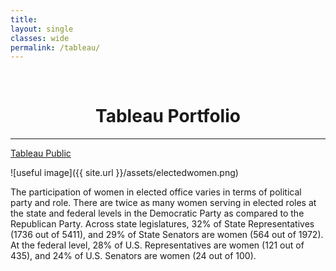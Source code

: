 ```yaml
---
title: 
layout: single
classes: wide
permalink: /tableau/
---
```

<br/> 


# <center> Tableau Portfolio </center>
- - -

[Tableau Public](https://public.tableau.com/app/profile/alex.balcazar)

![useful image]({{ site.url }}/assets/electedwomen.png)

The participation of women in elected office varies in terms of political party and role. There are twice as many women serving in elected roles at the state and federal levels in the Democratic Party as compared to the Republican Party. Across state legislatures, 32% of State Representatives (1736 out of 5411), and 29% of State Senators are women (564 out of 1972). At the federal level, 28% of U.S. Representatives are women (121 out of 435), and 24% of U.S. Senators are women (24 out of 100). 
